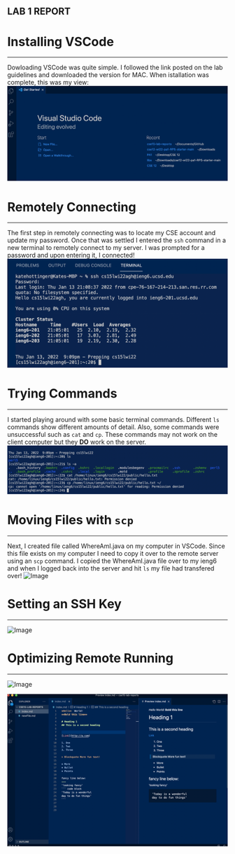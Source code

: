 ## LAB 1 REPORT
                                                                 
# Installing VSCode
---
Dowloading VSCode was quite simple. I followed the link posted on the lab guidelines and downloaded the version for MAC.
When istallation was complete, this was my view:
![Image](sc1.png)

# Remotely Connecting
---
The first step in remotely connecting was to locate my CSE account and update my password. Once that was settled I entered
the `ssh` command in a new terminal to remotely connect to my server. I was prompted for a password and upon entering it, I connected!
![Image](sc2.png)

# Trying Commands
---
I started playing around with some basic terminal commands. Different `ls` commands show different amounts of detail. Also, some commands
were unsuccessful such as `cat` and `cp`. These commands may not work on the client computer but they **DO** work on the server.
![Image](sc3.png)

# Moving Files with `scp`
---
Next, I created file called WhereAmI.java on my computer in VSCode. Since this file exists on my computer I need to copy it over to the remote
server using an `scp` command. I copied the WhereAmI.java file over to my ieng6 and when I logged back into the server and hit `ls` my file
had transfered over!
![Image]()

# Setting an SSH Key
---
![Image]()

# Optimizing Remote Running
---
![Image]()

![Image](Screenshot.png)
